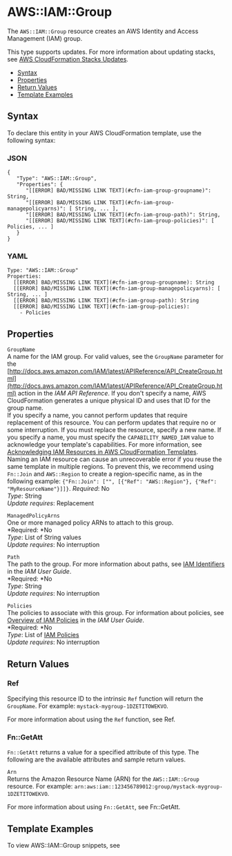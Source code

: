 # AWS::IAM::Group<a name="aws-properties-iam-group"></a>

The `AWS::IAM::Group` resource creates an AWS Identity and Access Management \(IAM\) group\.

This type supports updates\. For more information about updating stacks, see [AWS CloudFormation Stacks Updates](using-cfn-updating-stacks.md)\.


+ [Syntax](#aws-resource-iam-group-syntax)
+ [Properties](#aws-properties-iam-group-prop)
+ [Return Values](#aws-properties-iam-group-ref)
+ [Template Examples](#w3ab2c21c10d699c15)

## Syntax<a name="aws-resource-iam-group-syntax"></a>

To declare this entity in your AWS CloudFormation template, use the following syntax:

### JSON<a name="aws-resource-iam-group-syntax.json"></a>

```
{
   "Type": "AWS::IAM::Group",
   "Properties": {
      "[[ERROR] BAD/MISSING LINK TEXT](#cfn-iam-group-groupname)": String,
      "[[ERROR] BAD/MISSING LINK TEXT](#cfn-iam-group-managepolicyarns)": [ String, ... ],
      "[[ERROR] BAD/MISSING LINK TEXT](#cfn-iam-group-path)": String,
      "[[ERROR] BAD/MISSING LINK TEXT](#cfn-iam-group-policies)": [ Policies, ... ]
   }
}
```

### YAML<a name="aws-resource-iam-group-syntax.yaml"></a>

```
Type: "AWS::IAM::Group"
Properties:
  [[ERROR] BAD/MISSING LINK TEXT](#cfn-iam-group-groupname): String
  [[ERROR] BAD/MISSING LINK TEXT](#cfn-iam-group-managepolicyarns): [ String, ... ]
  [[ERROR] BAD/MISSING LINK TEXT](#cfn-iam-group-path): String
  [[ERROR] BAD/MISSING LINK TEXT](#cfn-iam-group-policies):
    - Policies
```

## Properties<a name="aws-properties-iam-group-prop"></a>

`GroupName`  
A name for the IAM group\. For valid values, see the `GroupName` parameter for the [http://docs.aws.amazon.com/IAM/latest/APIReference/API_CreateGroup.html](http://docs.aws.amazon.com/IAM/latest/APIReference/API_CreateGroup.html) action in the *IAM API Reference*\. If you don't specify a name, AWS CloudFormation generates a unique physical ID and uses that ID for the group name\.  
If you specify a name, you cannot perform updates that require replacement of this resource\. You can perform updates that require no or some interruption\. If you must replace the resource, specify a new name\.
If you specify a name, you must specify the `CAPABILITY_NAMED_IAM` value to acknowledge your template's capabilities\. For more information, see [Acknowledging IAM Resources in AWS CloudFormation Templates](using-iam-template.md#using-iam-capabilities)\.   
Naming an IAM resource can cause an unrecoverable error if you reuse the same template in multiple regions\. To prevent this, we recommend using `Fn::Join` and `AWS::Region` to create a region\-specific name, as in the following example: `{"Fn::Join": ["", [{"Ref": "AWS::Region"}, {"Ref": "MyResourceName"}]]}`\.
*Required*: No  
*Type*: String  
*Update requires*: Replacement

`ManagedPolicyArns`  
One or more managed policy ARNs to attach to this group\.  
*Required: *No  
*Type*: List of String values  
*Update requires*: No interruption

`Path`  
The path to the group\. For more information about paths, see [IAM Identifiers](http://docs.aws.amazon.com/IAM/latest/UserGuide/index.html?Using_Identifiers.html) in the *IAM User Guide*\.  
*Required: *No  
*Type*: String  
*Update requires*: No interruption

`Policies`  
The policies to associate with this group\. For information about policies, see [Overview of IAM Policies](http://docs.aws.amazon.com/IAM/latest/UserGuide/index.html?PoliciesOverview.html) in the *IAM User Guide*\.  
*Required: *No  
*Type*: List of [IAM Policies](aws-properties-iam-policy.md)  
*Update requires*: No interruption

## Return Values<a name="aws-properties-iam-group-ref"></a>

### Ref<a name="w3ab2c21c10d699c13b2"></a>

Specifying this resource ID to the intrinsic `Ref` function will return the `GroupName`\. For example: `mystack-mygroup-1DZETITOWEKVO`\.

For more information about using the `Ref` function, see Ref\.

### Fn::GetAtt<a name="w3ab2c21c10d699c13b4"></a>

`Fn::GetAtt` returns a value for a specified attribute of this type\. The following are the available attributes and sample return values\.

`Arn`  
Returns the Amazon Resource Name \(ARN\) for the `AWS::IAM::Group` resource\. For example: `arn:aws:iam::123456789012:group/mystack-mygroup-1DZETITOWEKVO`\.

For more information about using `Fn::GetAtt`, see Fn::GetAtt\.

## Template Examples<a name="w3ab2c21c10d699c15"></a>

To view AWS::IAM::Group snippets, see 
